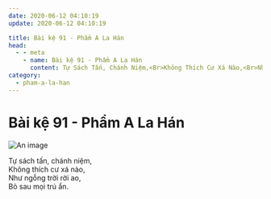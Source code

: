 ```yaml
---
date: 2020-06-12 04:10:19
update: 2020-06-12 04:10:19

title: Bài kệ 91 - Phẩm A La Hán
head:
  - - meta
    - name: Bài kệ 91 - Phẩm A La Hán
      content: Tự Sách Tấn, Chánh Niệm,<Br>Không Thích Cư Xá Nào,<Br>Như Ngỗng Trời Rời Ao,<Br>Bỏ Sau Mọi Trú Ẩn.<Br>
category:
  - pham-a-la-han
---
```


# Bài kệ 91 - Phẩm A La Hán

![An image](/img/pham-a-la-han/pham-a-la-han-091.jpg)

Tự sách tấn, chánh niệm,<br>Không thích cư xá nào,<br>Như ngỗng trời rời ao,<br>Bỏ sau mọi trú ẩn.<br>

